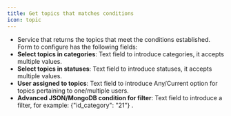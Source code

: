 ```yaml
---
title: Get topics that matches conditions
icon: topic
---
```

* Service that returns the topics that meet the conditions established. Form to configure has the following fields:
* **Select topics in categories**: Text field to introduce categories, it accepts multiple values.
* **Select topics in statuses**: Text field to introduce statuses, it accepts multiple values.
* **User assigned to topics**: Text field to introduce Any/Current option for topics pertaining to one/multiple users.
* **Advanced JSON/MongoDB condition for filter**: Text field to introduce a filter, for example: {"id_category": "21"} .

